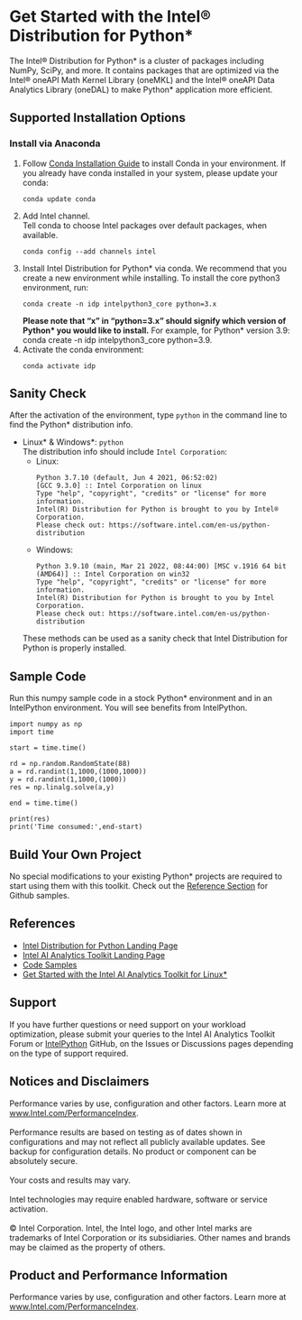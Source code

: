 # Get Started with the Intel® Distribution for Python\*
The Intel® Distribution for Python\* is a cluster of packages including NumPy, SciPy, and more. It contains packages that are optimized via the Intel® oneAPI Math Kernel Library (oneMKL) and the Intel® oneAPI Data Analytics Library (oneDAL) to make Python\* application more efficient.

## Supported Installation Options

### Install via Anaconda
1. Follow [Conda Installation Guide](https://docs.conda.io/projects/conda/en/latest/user-guide/install/) to install Conda in your environment. If you already have conda installed in your system, please update your conda:
   ```
   conda update conda
   ```
2. Add Intel channel. <br>
  Tell conda to choose Intel packages over default packages, when available.
    ```
    conda config --add channels intel
    ```
3. Install Intel Distribution for Python\* via conda. We recommend that you create a new environment while installing. To install the core python3 environment, run:
   ```
   conda create -n idp intelpython3_core python=3.x
   ```
   **Please note that “x” in “python=3.x” should signify which version of Python\* you would like to install.** For example, for Python\* version 3.9: conda create -n idp intelpython3_core python=3.9.
4. Activate the conda environment:
   ```
   conda activate idp
   ```
## Sanity Check
After the activation of the environment, type `python` in the command line to find the Python\* distribution info.
- Linux\* & Windows\*: `python` <br>
  The distribution info should include `Intel Corporation`:
    * Linux:
      ```
      Python 3.7.10 (default, Jun 4 2021, 06:52:02)
      [GCC 9.3.0] :: Intel Corporation on linux
      Type "help", "copyright", "credits" or "license" for more information.
      Intel(R) Distribution for Python is brought to you by Intel® Corporation.
      Please check out: https://software.intel.com/en-us/python-distribution
      ```
    * Windows:
      ```
      Python 3.9.10 (main, Mar 21 2022, 08:44:00) [MSC v.1916 64 bit (AMD64)] :: Intel Corporation on win32
      Type "help", "copyright", "credits" or "license" for more information.
      Intel(R) Distribution for Python is brought to you by Intel Corporation.
      Please check out: https://software.intel.com/en-us/python-distribution
      ```
  These methods can be used as a sanity check that Intel Distribution for Python is properly installed.

## Sample Code
Run this numpy sample code in a stock Python\* environment and in an IntelPython environment. You will see benefits from IntelPython.
```
import numpy as np
import time
  
start = time.time()
  
rd = np.random.RandomState(88)
a = rd.randint(1,1000,(1000,1000))
y = rd.randint(1,1000,(1000))
res = np.linalg.solve(a,y)
  
end = time.time()
  
print(res)
print('Time consumed:',end-start)
```

## Build Your Own Project
No special modifications to your existing Python* projects are required to start using them with this toolkit. Check out the [Reference Section](#references) for Github samples.

## References
- [Intel Distribution for Python Landing Page](https://huiyan2021.github.io/intelpython.github.io/2023.1.1/getting_started.html)
- [Intel AI Analytics Toolkit Landing Page](https://www.intel.com/content/www/us/en/developer/tools/oneapi/toolkits.html#analytics-kit)
- [Code Samples](https://github.com/oneapi-src/oneAPI-samples/tree/master/AI-and-Analytics/Getting-Started-Samples)
- [Get Started with the Intel AI Analytics Toolkit for Linux\*](https://www.intel.com/content/www/us/en/docs/oneapi-ai-analytics-toolkit/get-started-guide-linux/2023-1/overview.html)

## Support
If you have further questions or need support on your workload optimization, please submit your queries to the Intel AI Analytics Toolkit Forum or [IntelPython](https://github.com/IntelPython) GitHub, on the Issues or Discussions pages depending on the type of support required.

## Notices and Disclaimers
Performance varies by use, configuration and other factors. Learn more at www.Intel.com/PerformanceIndex. <br>
<br>
Performance results are based on testing as of dates shown in configurations and may not reflect all publicly available updates. See backup for configuration details. No product or component can be absolutely secure. <br>
<br>
Your costs and results may vary.<br>
<br>
Intel technologies may require enabled hardware, software or service activation.<br>
<br>
© Intel Corporation. Intel, the Intel logo, and other Intel marks are trademarks of Intel Corporation or its subsidiaries. Other names and brands may be claimed as the property of others.

## Product and Performance Information
Performance varies by use, configuration and other factors. Learn more at www.Intel.com/PerformanceIndex.
  

      
    
